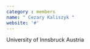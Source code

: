 ```yaml
---
category : members
name: " Cezary Kaliszyk " 
website: '#'
---
```

University of Innsbruck
Austria

